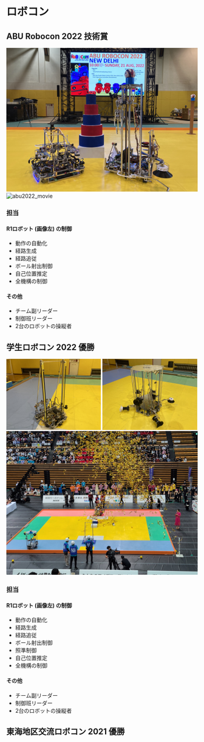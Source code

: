 # ロボコン
## ABU Robocon 2022 技術賞
![abu2022_robot](images/IMG_9556.JPG)
![abu2022_movie](images/IMG_2958.gif)

### 担当
#### R1ロボット (画像左) の制御
* 動作の自動化
* 経路生成
* 経路追従
* ボール射出制御
* 自己位置推定
* 全機構の制御

#### その他
* チーム副リーダー
* 制御班リーダー
* 2台のロボットの操縦者


## 学生ロボコン 2022 優勝
<img src="images/IMG_9271.JPG" width="49.5%"> <img src="images/IMG_9269.JPG" width="49.5%">
![nhk2022_win](images/IMG_9327.JPG)

### 担当
#### R1ロボット (画像左) の制御
* 動作の自動化
* 経路生成
* 経路追従
* ボール射出制御
* 照準制御
* 自己位置推定
* 全機構の制御

#### その他
* チーム副リーダー
* 制御班リーダー
* 2台のロボットの操縦者

## 東海地区交流ロボコン 2021 優勝


## 